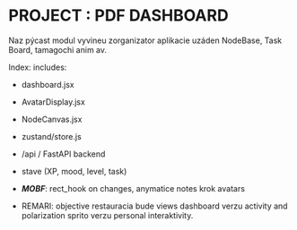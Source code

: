 # PROJECT : PDF DASHBOARD
Naz pýcast modul vyvineu zorganizator aplikacie uzáden NodeBase, Task Board, tamagochi anim av.

Index: includes:
- dashboard.jsx
- AvatarDisplay.jsx
- NodeCanvas.jsx
- zustand/store.js
- /api / FastAPI backend
- stave (XP, mood, level, task)

- ***MOBF***: rect_hook on changes, anymatice notes krok avatars

- REMARI: objective restauracia bude views dashboard verzu activity
and polarization sprito verzu personal interaktivity.